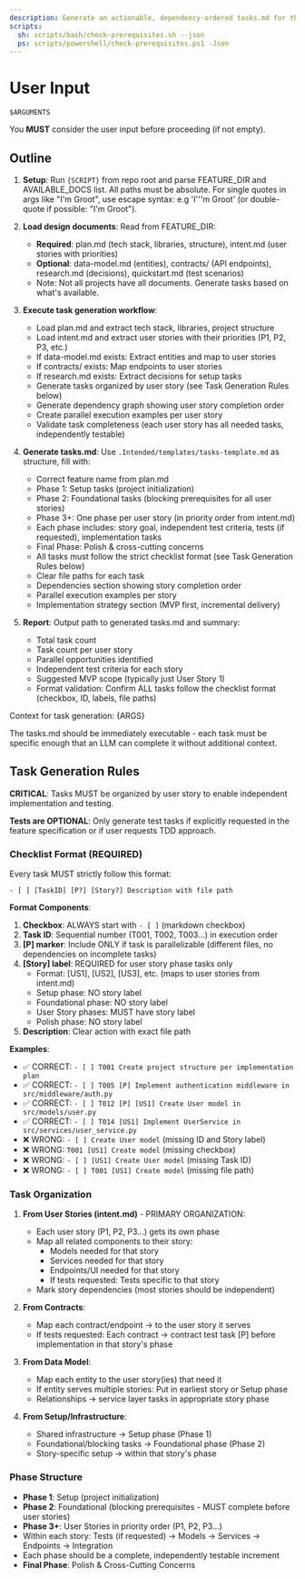 ```yaml
---
description: Generate an actionable, dependency-ordered tasks.md for the feature based on available design artifacts.
scripts:
  sh: scripts/bash/check-prerequisites.sh --json
  ps: scripts/powershell/check-prerequisites.ps1 -Json
---
```


# User Input

```text
$ARGUMENTS
```

You **MUST** consider the user input before proceeding (if not empty).

## Outline

1. **Setup**: Run `{SCRIPT}` from repo root and parse FEATURE_DIR and AVAILABLE_DOCS list. All paths must be absolute.
For single quotes in args like "I'm Groot", use escape syntax: e.g 'I'\''m Groot' (or double-quote if possible: "I'm Groot").

2. **Load design documents**: Read from FEATURE_DIR:
    - **Required**: plan.md (tech stack, libraries, structure), intent.md (user stories with priorities)
    - **Optional**: data-model.md (entities), contracts/ (API endpoints), research.md (decisions), quickstart.md (test scenarios)
    - Note: Not all projects have all documents. Generate tasks based on what's available.

3. **Execute task generation workflow**:
    - Load plan.md and extract tech stack, libraries, project structure
    - Load intent.md and extract user stories with their priorities (P1, P2, P3, etc.)
    - If data-model.md exists: Extract entities and map to user stories
    - If contracts/ exists: Map endpoints to user stories
    - If research.md exists: Extract decisions for setup tasks
    - Generate tasks organized by user story (see Task Generation Rules below)
    - Generate dependency graph showing user story completion order
    - Create parallel execution examples per user story
    - Validate task completeness (each user story has all needed tasks, independently testable)

4. **Generate tasks.md**: Use `.Intended/templates/tasks-template.md` as structure, fill with:
    - Correct feature name from plan.md
    - Phase 1: Setup tasks (project initialization)
    - Phase 2: Foundational tasks (blocking prerequisites for all user stories)
    - Phase 3+: One phase per user story (in priority order from intent.md)
    - Each phase includes: story goal, independent test criteria, tests (if requested), implementation tasks
    - Final Phase: Polish & cross-cutting concerns
    - All tasks must follow the strict checklist format (see Task Generation Rules below)
    - Clear file paths for each task
    - Dependencies section showing story completion order
    - Parallel execution examples per story
    - Implementation strategy section (MVP first, incremental delivery)

5. **Report**: Output path to generated tasks.md and summary:
    - Total task count
    - Task count per user story
    - Parallel opportunities identified
    - Independent test criteria for each story
    - Suggested MVP scope (typically just User Story 1)
    - Format validation: Confirm ALL tasks follow the checklist format (checkbox, ID, labels, file paths)

Context for task generation: {ARGS}

The tasks.md should be immediately executable - each task must be specific enough that an LLM can complete it without
additional context.

## Task Generation Rules

**CRITICAL**: Tasks MUST be organized by user story to enable independent implementation and testing.

**Tests are OPTIONAL**: Only generate test tasks if explicitly requested in the feature specification or if user requests
TDD approach.

### Checklist Format (REQUIRED)

Every task MUST strictly follow this format:

```text
- [ ] [TaskID] [P?] [Story?] Description with file path
```

**Format Components**:

1. **Checkbox**: ALWAYS start with `- [ ]` (markdown checkbox)
2. **Task ID**: Sequential number (T001, T002, T003...) in execution order
3. **[P] marker**: Include ONLY if task is parallelizable (different files, no dependencies on incomplete tasks)
4. **[Story] label**: REQUIRED for user story phase tasks only
    - Format: [US1], [US2], [US3], etc. (maps to user stories from intent.md)
    - Setup phase: NO story label
    - Foundational phase: NO story label
    - User Story phases: MUST have story label
    - Polish phase: NO story label
5. **Description**: Clear action with exact file path

**Examples**:

- ✅ CORRECT: `- [ ] T001 Create project structure per implementation plan`
- ✅ CORRECT: `- [ ] T005 [P] Implement authentication middleware in src/middleware/auth.py`
- ✅ CORRECT: `- [ ] T012 [P] [US1] Create User model in src/models/user.py`
- ✅ CORRECT: `- [ ] T014 [US1] Implement UserService in src/services/user_service.py`
- ❌ WRONG: `- [ ] Create User model` (missing ID and Story label)
- ❌ WRONG: `T001 [US1] Create model` (missing checkbox)
- ❌ WRONG: `- [ ] [US1] Create User model` (missing Task ID)
- ❌ WRONG: `- [ ] T001 [US1] Create model` (missing file path)

### Task Organization

1. **From User Stories (intent.md)** - PRIMARY ORGANIZATION:
    - Each user story (P1, P2, P3...) gets its own phase
    - Map all related components to their story:
      - Models needed for that story
      - Services needed for that story
      - Endpoints/UI needed for that story
      - If tests requested: Tests specific to that story
    - Mark story dependencies (most stories should be independent)

2. **From Contracts**:
    - Map each contract/endpoint → to the user story it serves
    - If tests requested: Each contract → contract test task [P] before implementation in that story's phase

3. **From Data Model**:
    - Map each entity to the user story(ies) that need it
    - If entity serves multiple stories: Put in earliest story or Setup phase
    - Relationships → service layer tasks in appropriate story phase

4. **From Setup/Infrastructure**:
    - Shared infrastructure → Setup phase (Phase 1)
    - Foundational/blocking tasks → Foundational phase (Phase 2)
    - Story-specific setup → within that story's phase

### Phase Structure

- **Phase 1**: Setup (project initialization)
- **Phase 2**: Foundational (blocking prerequisites - MUST complete before user stories)
- **Phase 3+**: User Stories in priority order (P1, P2, P3...)
- Within each story: Tests (if requested) → Models → Services → Endpoints → Integration
- Each phase should be a complete, independently testable increment
- **Final Phase**: Polish & Cross-Cutting Concerns
